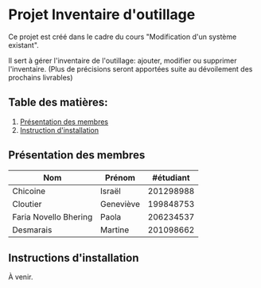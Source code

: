 # Projet Inventaire d'outillage 

Ce projet est créé dans le cadre du cours "Modification d'un système existant".

Il sert à gérer l'inventaire de l'outillage: ajouter, modifier ou supprimer l'inventaire. (Plus de précisions seront apportées suite au dévoilement des prochains livrables)


## Table des matières:

1. [Présentation des membres](#présentation-des-membres)
2. [Instruction d'installation](#instructions-dinstallation)


## Présentation des membres
| Nom | Prénom |  #étudiant  |
| ----------- | ----------- | ----------- |
| Chicoine | Israël | 201298988
| Cloutier | Geneviève | 199848753
| Faria Novello Bhering | Paola | 206234537
| Desmarais | Martine | 201098662


## Instructions d'installation

À venir.